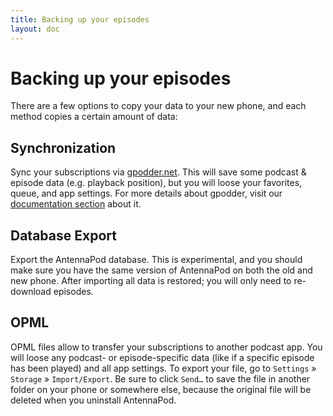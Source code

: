 ```yaml
---
title: Backing up your episodes
layout: doc
---
```


# Backing up your episodes

There are a few options to copy your data to your new phone, and each method copies a certain amount of data:

## Synchronization
Sync your subscriptions via [gpodder.net](https://gpodder.net/). This will save some podcast & episode data (e.g. playback position), but you will loose your favorites, queue, and app settings. For more details about gpodder, visit our [documentation section](/documentation/general/gpodder) about it.

## Database Export
Export the AntennaPod database. This is experimental, and you should make sure you have the same version of AntennaPod on both the old and new phone. After importing all data is restored; you will only need to re-download episodes.

## OPML
OPML files allow to transfer your subscriptions to another podcast app. You will loose any podcast- or episode-specific data (like if a specific episode has been played) and all app settings. To export your file, go to `Settings` » `Storage` »  `Import/Export`. Be sure to click `Send…` to save the file in another folder on your phone or somewhere else, because the original file will be deleted when you uninstall AntennaPod.
